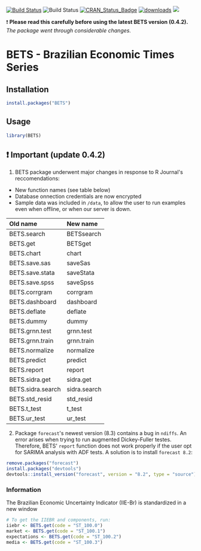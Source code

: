 [![Build Status](https://travis-ci.org/nmecsys/BETS.svg?branch=master)](https://travis-ci.org/nmecsys/BETS) 
![Build Status](https://ci.appveyor.com/api/projects/status/github/nmecsys/BETS?branch=master&svg=true)
[![CRAN_Status_Badge](http://www.r-pkg.org/badges/version/BETS)](https://CRAN.R-project.org/package=BETS) 
[![downloads](http://cranlogs.r-pkg.org/badges/BETS)](http://cran.rstudio.com/web/packages/BETS/index.html)
![](http://cranlogs.r-pkg.org/badges/last-week/BETS?color=blue)

:exclamation: **Please read this carefully before using the latest BETS version (0.4.2).**
*The package went through considerable changes.*

# BETS - Brazilian Economic Times Series

## Installation

```R
install.packages("BETS") 
```
## Usage

```R
library(BETS)
```

## :exclamation: Important (update 0.4.2)

1. BETS package underwent major changes in response to R Journal's reccomendations:
  - New function names (see table below)
  - Database onnection credentials are now encrypted
  - Sample data was included in `/data`, to allow the user to run examples even when offline, or when our server is down.

|Old name  | New name   |  
|:---------|:----------|
|BETS.search|BETSsearch|
|BETS.get|BETSget|
|BETS.chart|chart|
|BETS.save.sas|saveSas|
|BETS.save.stata|saveStata|
|BETS.save.spss|saveSpss|
|BETS.corrgram|corrgram|
|BETS.dashboard|dashboard|
|BETS.deflate|deflate|
|BETS.dummy|dummy|
|BETS.grnn.test|grnn.test|
|BETS.grnn.train|grnn.train|
|BETS.normalize|normalize|
|BETS.predict|predict|
|BETS.report|report|
|BETS.sidra.get|sidra.get|
|BETS.sidra.search|sidra.search|
|BETS.std_resid|std_resid|
|BETS.t_test|t_test|
|BETS.ur_test|ur_test|

2. Package `forecast`'s newest version (8.3) contains a bug in `ndiffs`. An error arises when trying to run augmented Dickey-Fuller testes. Therefore, BETS' `report` function does not work properly if the user opt for SARIMA analysis with ADF tests. A solution is to install `forecast 8.2`:

```R
remove.packages("forecast")
install.packages("devtools")
devtools::install_version("forecast", version = "8.2", type = "source")
```

### Information
 
 The Brazilian Economic Uncertainty Indicator (IIE-Br) is standardized in a new window
 
   ```R
   # To get the IIEBR and components, run:
   iiebr <- BETS.get(code = "ST_100.0")
   market <- BETS.get(code = "ST_100.1")
   expectations <- BETS.get(code = "ST_100.2")
   media <- BETS.get(code = "ST_100.3")
   ```





